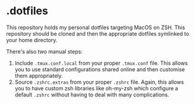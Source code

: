 # .dotfiles

This repository holds my personal dotfiles targeting MacOS on ZSH. This repository should be cloned and then the 
appropriate dotfiles symlinked to your home directory.

There's also two manual steps:

1. Include `.tmux.conf.local` from your proper `.tmux.conf` file. This allows you to use standard configurations 
   shared online and then customise them appropriately.
2. Source `.zshrc.extras` from your proper `.zshrc` file. Again, this allows you to have custom zsh libraries like 
   oh-my-zsh which configure a default `.zshrc` without having to deal with many complications.